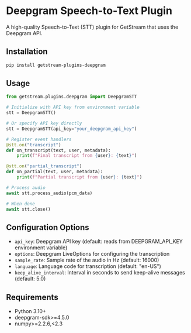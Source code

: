 # Deepgram Speech-to-Text Plugin

A high-quality Speech-to-Text (STT) plugin for GetStream that uses the Deepgram API.

## Installation

```bash
pip install getstream-plugins-deepgram
```

## Usage

```python
from getstream.plugins.deepgram import DeepgramSTT

# Initialize with API key from environment variable
stt = DeepgramSTT()

# Or specify API key directly
stt = DeepgramSTT(api_key="your_deepgram_api_key")

# Register event handlers
@stt.on("transcript")
def on_transcript(text, user, metadata):
    print(f"Final transcript from {user}: {text}")

@stt.on("partial_transcript")
def on_partial(text, user, metadata):
    print(f"Partial transcript from {user}: {text}")

# Process audio
await stt.process_audio(pcm_data)

# When done
await stt.close()
```

## Configuration Options

- `api_key`: Deepgram API key (default: reads from DEEPGRAM_API_KEY environment variable)
- `options`: Deepgram LiveOptions for configuring the transcription
- `sample_rate`: Sample rate of the audio in Hz (default: 16000)
- `language`: Language code for transcription (default: "en-US")
- `keep_alive_interval`: Interval in seconds to send keep-alive messages (default: 5.0)

## Requirements

- Python 3.10+
- deepgram-sdk>=4.5.0
- numpy>=2.2.6,<2.3
